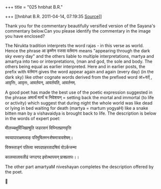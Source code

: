 +++
title = "025 hnbhat B.R."

+++
[[hnbhat B.R.	2011-04-14, 07:19:35 [Source](https://groups.google.com/g/samskrita/c/hdiO6ItX48g)]]



Thank you for the commentary beautifully versified version of the Sayana's commentary below.Can you please identify the commentary in the image you have enclosed?

  

The Nirukta tradition interprets the word rajas - in this verse as world. Hence the phrase आ कृष्णेन रजसा वर्तमानः  means "appearing through the dark sky every day" and the others liable to multiple interpretations, martya and amartya into two or interpretations, (man and god, the sole and body. The others being equal as earlier interpreted. Here and in earlier posts, the prefix with वर्तमान gives the word appear again and again (every day) (in the dark sky) like other cognate words derived from the prefixed word आ+वर्त् , आवृत्तिः, आवृत्तः, आवर्तयन्, आवर्तयति, आवर्तनम्.

  

A good poet has made the best use of the poetic expression suggested in the phrase अमर्त्यं मर्त्यं च निवेशयन् = setting back the mortal and immortal (to life or activity) which suggest that during night the whole world was like dead or lying in bed waiting for death (martya = martum yogyaH) like a snake bitten man by a vishavaidya is brought back to life. The description is below in the words of expert poet:

  

मीलच्चक्षुर्विजिह्मश्रुति जडरसनं विघ्नितघ्राणवृत्ति

स्वव्यापाराक्षमत्वक् परिमुषितमनःशेषमात्रावशेषम्।

विस्रस्ताङ्गं पतित्वा स्वपदपहरतादश्रियं वोऽर्कजन्मा

कालव्यालावलीढं जगदगद इवोत्थापयन् प्राक्प्रतापः।।

  

  

The other part amartyaM niveshayan completes the description offered by the poet.



